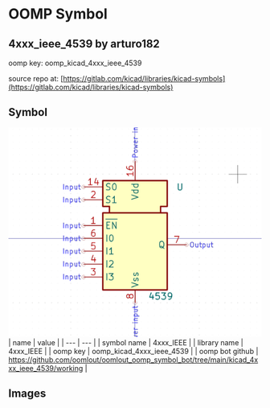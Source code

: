 # OOMP Symbol  
## 4xxx_ieee_4539  by arturo182  
  
oomp key: oomp_kicad_4xxx_ieee_4539  
  
source repo at: [https://gitlab.com/kicad/libraries/kicad-symbols](https://gitlab.com/kicad/libraries/kicad-symbols)  
## Symbol  
  
[![working.png](working_600.png)](working.png)  
| name | value | 
| --- | --- | 
| symbol name | 4xxx_IEEE | 
| library name | 4xxx_IEEE | 
| oomp key | oomp_kicad_4xxx_ieee_4539 | 
| oomp bot github | https://github.com/oomlout/oomlout_oomp_symbol_bot/tree/main/kicad_4xxx_ieee_4539/working | 
## Images  
